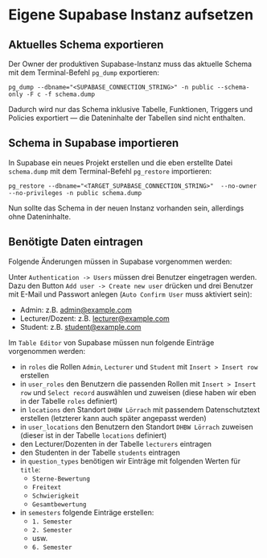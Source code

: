 # Eigene Supabase Instanz aufsetzen

## Aktuelles Schema exportieren

Der Owner der produktiven Supabase-Instanz muss das aktuelle Schema mit dem Terminal-Befehl `pg_dump` exportieren:

`pg_dump --dbname="<SUPABASE_CONNECTION_STRING>" -n public --schema-only -F c -f schema.dump`

Dadurch wird nur das Schema inklusive Tabelle, Funktionen, Triggers und Policies exportiert &mdash; die Dateninhalte der Tabellen sind nicht enthalten.

## Schema in Supabase importieren

In Supabase ein neues Projekt erstellen und die eben erstellte Datei `schema.dump` mit dem Terminal-Befehl `pg_restore` importieren:

`pg_restore --dbname="<TARGET_SUPABASE_CONNECTION_STRING>"  --no-owner --no-privileges -n public schema.dump`

Nun sollte das Schema in der neuen Instanz vorhanden sein, allerdings ohne Dateninhalte.

## Benötigte Daten eintragen

Folgende Änderungen müssen in Supabase vorgenommen werden:

Unter `Authentication -> Users` müssen drei Benutzer eingetragen werden.
Dazu den Button `Add user -> Create new user` drücken und drei Benutzer
mit E-Mail und Passwort anlegen (`Auto Confirm User` muss aktiviert sein):

- Admin: z.B. admin@example.com
- Lecturer/Dozent: z.B. lecturer@example.com
- Student: z.B. student@example.com

Im `Table Editor` von Supabase müssen nun folgende Einträge vorgenommen werden:

- in `roles` die Rollen `Admin`, `Lecturer` und `Student` mit `Insert > Insert row` erstellen
- in `user_roles` den Benutzern die passenden Rollen mit `Insert > Insert row` und `Select record` auswählen und zuweisen (diese haben wir eben in der Tabelle `roles` definiert)
- in `locations` den Standort `DHBW Lörrach` mit passendem Datenschutztext erstellen (letzterer kann auch später angepasst werden)
- in `user_locations` den Benutzern den Standort `DHBW Lörrach` zuweisen (dieser ist in der Tabelle `locations` definiert)
- den Lecturer/Dozenten in der Tabelle `lecturers` eintragen
- den Studenten in der Tabelle `students` eintragen
- in `question_types` benötigen wir Einträge mit folgenden Werten für `title`:
  - `Sterne-Bewertung`
  - `Freitext`
  - `Schwierigkeit`
  - `Gesamtbewertung`
- in `semesters` folgende Einträge erstellen:
  - `1. Semester`
  - `2. Semester`
  - usw.
  - `6. Semester`
